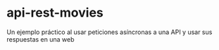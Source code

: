 # api-rest-movies
Un ejemplo práctico al usar peticiones asíncronas a una API y usar sus respuestas en una web
